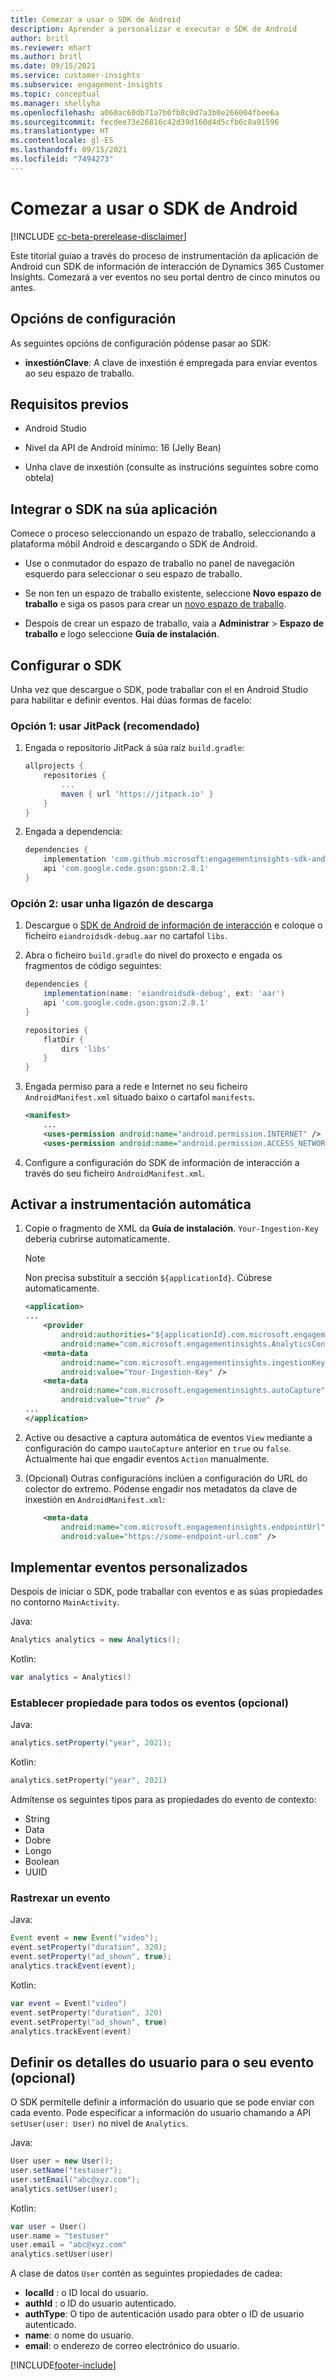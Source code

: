 ```yaml
---
title: Comezar a usar o SDK de Android
description: Aprender a personalizar e executar o SDK de Android
author: britl
ms.reviewer: mhart
ms.author: britl
ms.date: 09/15/2021
ms.service: customer-insights
ms.subservice: engagement-insights
ms.topic: conceptual
ms.manager: shellyha
ms.openlocfilehash: a060ac60db71a7b0fb8c0d7a3b0e266004fbee6a
ms.sourcegitcommit: fecdee73e26816c42d39d160d4d5cfb6c8a91596
ms.translationtype: HT
ms.contentlocale: gl-ES
ms.lasthandoff: 09/15/2021
ms.locfileid: "7494273"
---
```

# <a name="get-started-with-the-android-sdk"></a>Comezar a usar o SDK de Android

[!INCLUDE [cc-beta-prerelease-disclaimer](includes/cc-beta-prerelease-disclaimer.md)]

Este titorial guíao a través do proceso de instrumentación da aplicación de Android cun SDK de información de interacción de Dynamics 365 Customer Insights. Comezará a ver eventos no seu portal dentro de cinco minutos ou antes.

## <a name="configuration-options"></a>Opcións de configuración
As seguintes opcións de configuración pódense pasar ao SDK:

- **inxestiónClave**: A clave de inxestión é empregada para enviar eventos ao seu espazo de traballo.

## <a name="prerequisites"></a>Requisitos previos

- Android Studio

- Nivel da API de Android mínimo: 16 (Jelly Bean)

- Unha clave de inxestión (consulte as instrucións seguintes sobre como obtela)

## <a name="integrate-the-sdk-into-your-application"></a>Integrar o SDK na súa aplicación
Comece o proceso seleccionando un espazo de traballo, seleccionando a plataforma móbil Android e descargando o SDK de Android.

- Use o conmutador do espazo de traballo no panel de navegación esquerdo para seleccionar o seu espazo de traballo.

- Se non ten un espazo de traballo existente, seleccione **Novo espazo de traballo** e siga os pasos para crear un [novo espazo de traballo](create-workspace.md).

- Despois de crear un espazo de traballo, vaia a **Administrar** > **Espazo de traballo** e logo seleccione **Guía de instalación**. 

## <a name="configure-the-sdk"></a>Configurar o SDK

Unha vez que descargue o SDK, pode traballar con el en Android Studio para habilitar e definir eventos. Hai dúas formas de facelo:
### <a name="option-1-using-jitpack-recommended"></a>Opción 1: usar JitPack (recomendado)
1. Engada o repositorio JitPack á súa raíz `build.gradle`:
    ```gradle
    allprojects {
        repositories {
            ...
            maven { url 'https://jitpack.io' }
        }
    }
    ```

1. Engada a dependencia:
    ```gradle
    dependencies {
        implementation 'com.github.microsoft:engagementinsights-sdk-android:1.0.0'
        api 'com.google.code.gson:gson:2.8.1'
    }
    ```

### <a name="option-2-using-download-link"></a>Opción 2: usar unha ligazón de descarga
1. Descargue o [SDK de Android de información de interacción](https://download.pi.dynamics.com/sdk/EI-SDKs/ei-android-sdk.zip) e coloque o ficheiro `eiandroidsdk-debug.aar` no cartafol `libs`.

1. Abra o ficheiro `build.gradle` do nivel do proxecto e engada os fragmentos de código seguintes:
    ```gradle
    dependencies {
        implementation(name: 'eiandroidsdk-debug', ext: 'aar')
        api 'com.google.code.gson:gson:2.8.1'
    }

    repositories {
        flatDir {
            dirs 'libs'
        }
    }
    ```

1. Engada permiso para a rede e Internet no seu ficheiro `AndroidManifest.xml` situado baixo o cartafol `manifests`. 
    ```xml
    <manifest>
        ...
        <uses-permission android:name="android.permission.INTERNET" />
        <uses-permission android:name="android.permission.ACCESS_NETWORK_STATE" />
    ```
    
1. Configure a configuración do SDK de información de interacción a través do seu ficheiro `AndroidManifest.xml`. 

## <a name="enable-auto-instrumentation"></a>Activar a instrumentación automática
1. Copie o fragmento de XML da **Guía de instalación**. `Your-Ingestion-Key` debería cubrirse automaticamente.

   > [!NOTE]
   > Non precisa substituír a sección `${applicationId}`. Cúbrese automaticamente.
   

   ```xml
   <application>
   ...
       <provider
           android:authorities="${applicationId}.com.microsoft.engagementinsights.AnalyticsContentProvider"
           android:name="com.microsoft.engagementinsights.AnalyticsContentProvider" />
       <meta-data
           android:name="com.microsoft.engagementinsights.ingestionKey"
           android:value="Your-Ingestion-Key" />
       <meta-data
           android:name="com.microsoft.engagementinsights.autoCapture"
           android:value="true" />
   ...
   </application>
   ```

1. Active ou desactive a captura automática de eventos `View` mediante a configuración do campo u`autoCapture` anterior en `true` ou `false`. Actualmente hai que engadir eventos `Action` manualmente.

1. (Opcional) Outras configuracións inclúen a configuración do URL do colector do extremo. Pódense engadir nos metadatos da clave de inxestión en `AndroidManifest.xml`:
    ```xml
        <meta-data
            android:name="com.microsoft.engagementinsights.endpointUrl"
            android:value="https://some-endpoint-url.com" />
    ```

## <a name="implement-custom-events"></a>Implementar eventos personalizados

Despois de iniciar o SDK, pode traballar con eventos e as súas propiedades no contorno `MainActivity`.

    
Java:
```java
Analytics analytics = new Analytics();
```

Kotlin:
```kotlin
var analytics = Analytics()
```

### <a name="set-property-for-all-events-optional"></a>Establecer propiedade para todos os eventos (opcional)
    
Java:
```java
analytics.setProperty("year", 2021);
```

Kotlin:
```kotlin
analytics.setProperty("year", 2021)
```

Admítense os seguintes tipos para as propiedades do evento de contexto:
- String
- Data
- Dobre
- Longo
- Boolean
- UUID

### <a name="track-an-event"></a>Rastrexar un evento

Java:
```java
Event event = new Event("video");
event.setProperty("duration", 320);
event.setProperty("ad_shown", true);
analytics.trackEvent(event);
```

Kotlin:
```kotlin
var event = Event("video")
event.setProperty("duration", 320)
event.setProperty("ad_shown", true)
analytics.trackEvent(event)
```

## <a name="set-user-details-for-your-event-optional"></a>Definir os detalles do usuario para o seu evento (opcional)

O SDK permítelle definir a información do usuario que se pode enviar con cada evento. Pode especificar a información do usuario chamando a API `setUser(user: User)` no nivel de `Analytics`.

Java:
```java
User user = new User();
user.setName("testuser");
user.setEmail("abc@xyz.com");
analytics.setUser(user);
```

Kotlin:
```kotlin
var user = User()
user.name = "testuser"
user.email = "abc@xyz.com"
analytics.setUser(user)
```

A clase de datos `User` contén as seguintes propiedades de cadea:

- **localId** : o ID local do usuario.
- **authId** : o ID do usuario autenticado.
- **authType**: O tipo de autenticación usado para obter o ID de usuario autenticado.
- **name**: o nome do usuario.
- **email**: o enderezo de correo electrónico do usuario.

[!INCLUDE[footer-include](../includes/footer-banner.md)]
